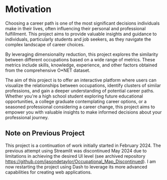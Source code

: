 # Motivation
Choosing a career path is one of the most significant decisions individuals make in their lives, often influencing their personal and professional fulfillment. This project aims to provide valuable insights and guidance to individuals, particularly students and job seekers, as they navigate the complex landscape of career choices.

By leveraging dimensionality reduction, this project explores the similarity between different occupations based on a wide range of metrics. These metrics include skills, knowledge, experience, and other factors obtained from the comprehensive O*NET dataset.

The aim of this project is to offer an interactive platform where users can visualize the relationships between occupations, identify clusters of similar professions, and gain a deeper understanding of potential career paths. Whether you're a high school student exploring future educational opportunities, a college graduate contemplating career options, or a seasoned professional considering a career change, this project aims to empower you with valuable insights to make informed decisions about your professional journey.

## Note on Previous Project
This project is a continuation of work initially started in February 2024. The previous attempt using Streamlit was discontinued May 2024 due to limitations in achieving the desired UI level (see archived repository https://github.com/jasondetaylor/Occupational_Map_Discontinued). I am now restarting the project using Dash to leverage its more advanced capabilities for creating web applications.